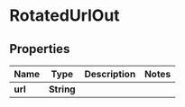 

# RotatedUrlOut


## Properties

| Name | Type | Description | Notes |
|------------ | ------------- | ------------- | -------------|
|**url** | **String** |  |  |



